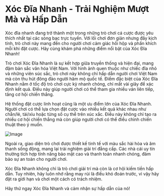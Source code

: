 # Xóc Đĩa Nhanh - Trải Nghiệm Mượt Mà và Hấp Dẫn

Xóc đĩa nhanh đang trở thành một trong những trò chơi cá cược được yêu thích nhất tại các sòng bạc trực tuyến. Với lối chơi đơn giản nhưng đầy kịch tính, trò chơi này mang đến cho người chơi cảm giác hồi hộp và phấn khích mỗi khi đặt cược. Hãy cùng khám phá những điểm nổi bật của Xóc Đĩa Nhanh!

Trò chơi Xóc Đĩa Nhanh là sự kết hợp giữa truyền thống và hiện đại, mang đậm bản sắc văn hóa Việt Nam. Với hình ảnh quen thuộc như chiếc đĩa nhỏ và những viên súc sắc, trò chơi này không chỉ hấp dẫn người chơi Việt Nam mà còn thu hút đông đảo người hâm mộ quốc tế. Điểm đặc biệt của Xóc Đĩa Nhanh nằm ở tốc độ trò chơi cực kỳ nhanh chóng, chỉ mất vài giây để xác định kết quả. Điều này giúp người chơi có thể tham gia nhiều ván liên tiếp, tăng cơ hội chiến thắng.

Hệ thống đặt cược linh hoạt cũng là một ưu điểm lớn của Xóc Đĩa Nhanh. Người chơi có thể lựa chọn đặt cược vào nhiều kết quả khác nhau như chẵn/lẻ, tài/xỉu hoặc từng số cụ thể trên xúc xắc. Điều này không chỉ tạo ra nhiều cơ hội chiến thắng mà còn giúp người chơi có thể điều chỉnh chiến thuật theo ý muốn. 

![Image](https://github.com/user-attachments/assets/bd51ea9f-0666-407b-a7a7-98ead6de688c)

Ngoài ra, giao diện trò chơi được thiết kế tinh tế với màu sắc hài hòa và âm thanh sống động, mang lại trải nghiệm giải trí đẳng cấp. Các nhà cái uy tín thường tích hợp tính năng bảo mật cao và thanh toán nhanh chóng, đảm bảo sự an toàn cho người chơi. 

Xóc Đĩa Nhanh không chỉ là trò chơi giải trí mà còn là cơ hội kiếm tiền hấp dẫn. Tuy nhiên, hãy luôn nhớ rằng may rủi là điều khó đoán trước, vì vậy hãy đặt ra giới hạn và chơi một cách có trách nhiệm.

Hãy thử ngay Xóc Đĩa Nhanh và cảm nhận sự hấp dẫn của nó!